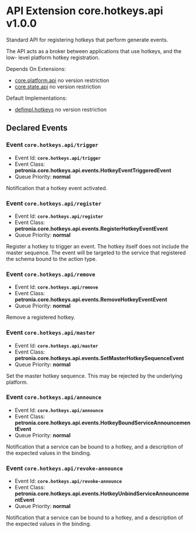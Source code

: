 # API Extension core.hotkeys.api v1.0.0

Standard API for registering hotkeys that perform generate events.

The API acts as a broker between applications that use hotkeys, and the low- level platform hotkey registration.


Depends On Extensions:
* [core.platform.api](core.platform.api.md)
  no version restriction
* [core.state.api](core.state.api.md)
  no version restriction



Default Implementations:
* [defimpl.hotkeys](defimpl.hotkeys.md)
  no version restriction



## Declared Events


### Event `core.hotkeys.api/trigger`

* Event Id: **`core.hotkeys.api/trigger`**
* Event Class: **petronia.core.hotkeys.api.events.HotkeyEventTriggeredEvent**
* Queue Priority: **normal**

Notification that a hotkey event activated.

### Event `core.hotkeys.api/register`

* Event Id: **`core.hotkeys.api/register`**
* Event Class: **petronia.core.hotkeys.api.events.RegisterHotkeyEventEvent**
* Queue Priority: **normal**

Register a hotkey to trigger an event.  The hotkey itself does not include the master sequence.  The event will be targeted to the service that registered the schema bound to the action type.

### Event `core.hotkeys.api/remove`

* Event Id: **`core.hotkeys.api/remove`**
* Event Class: **petronia.core.hotkeys.api.events.RemoveHotkeyEventEvent**
* Queue Priority: **normal**

Remove a registered hotkey.

### Event `core.hotkeys.api/master`

* Event Id: **`core.hotkeys.api/master`**
* Event Class: **petronia.core.hotkeys.api.events.SetMasterHotkeySequenceEvent**
* Queue Priority: **normal**

Set the master hotkey sequence.  This may be rejected by the underlying platform.

### Event `core.hotkeys.api/announce`

* Event Id: **`core.hotkeys.api/announce`**
* Event Class: **petronia.core.hotkeys.api.events.HotkeyBoundServiceAnnouncementEvent**
* Queue Priority: **normal**

Notification that a service can be bound to a hotkey, and a description of the expected values in the binding.

### Event `core.hotkeys.api/revoke-announce`

* Event Id: **`core.hotkeys.api/revoke-announce`**
* Event Class: **petronia.core.hotkeys.api.events.HotkeyUnbindServiceAnnouncementEvent**
* Queue Priority: **normal**

Notification that a service can be bound to a hotkey, and a description of the expected values in the binding.




